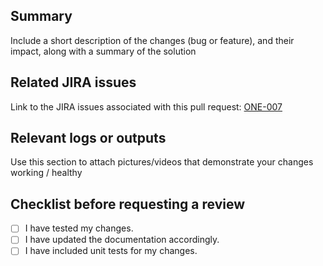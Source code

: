 <!-- ## ℹ️ PR Guidelines
Before submitting this pull request, please ensure that you have followed our PR guidelines. You can find the detailed guidelines [here]([<insert_link_to_PR_guidelines>](https://www.notion.so/lolamarket/Git-Conventions-dad2de0e80f84614bc7634bc50669817?pvs=4).
Familiarizing yourself with these guidelines will help streamline the review and merging process. Thank you for your collaboration!
-->

## Summary
Include a short description of the changes (bug or feature), and their impact, along with a summary of the solution

<!-- 
## Steps to Reproduce Bug and Validate Solution
Include this section if the work is to address a bug. 
Please, include steps to reproduce the bug and validate the solution. This should be detailed enough for a team member to confirm that the bug no longer occurs.
-->

## Related JIRA issues
Link to the JIRA issues associated with this pull request: 
[ONE-007](https://lolamarket.atlassian.net/browse/ONE-7)

## Relevant logs or outputs
Use this section to attach pictures/videos that demonstrate your changes working / healthy

## Checklist before requesting a review
- [ ] I have tested my changes.
- [ ] I have updated the documentation accordingly.
- [ ] I have included unit tests for my changes.

<!--
## Other information or known dependencies
Include this section if any other information or known dependencies are important to this PR.
-->
